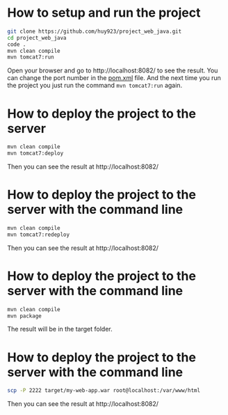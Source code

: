 # How to setup and run the project

```bash
git clone https://github.com/huy923/project_web_java.git
cd project_web_java
code .
mvn clean compile
mvn tomcat7:run
```

Open your browser and go to http://localhost:8082/ to see the result. 
You can change the port number in the [pom.xml](pom.xml) file.
And the next time you run the project you just run the command `mvn tomcat7:run` again.


# How to deploy the project to the server

```bash
mvn clean compile
mvn tomcat7:deploy
```

Then you can see the result at http://localhost:8082/


# How to deploy the project to the server with the command line

```bash
mvn clean compile
mvn tomcat7:redeploy
```

Then you can see the result at http://localhost:8082/


# How to deploy the project to the server with the command line

```bash
mvn clean compile
mvn package
```

The result will be in the target folder.


# How to deploy the project to the server with the command line

```bash
scp -P 2222 target/my-web-app.war root@localhost:/var/www/html
```

Then you can see the result at http://localhost:8082/

